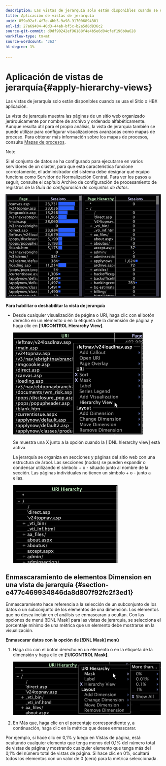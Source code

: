 ```yaml
---
description: Las vistas de jerarquía solo están disponibles cuando se usa el Sitio o HBX aplicación.
title: Aplicación de vistas de jerarquía
uuid: 859a92af-4f7e-4bb5-9a98-917006894301
exl-id: 27a69404-40d3-44ab-bf5c-b2a5d8d836c2
source-git-commit: d9df90242ef96188f4e4b5e6d04cfef196b0a628
workflow-type: tm+mt
source-wordcount: '363'
ht-degree: 1%

---
```


# Aplicación de vistas de jerarquía{#apply-hierarchy-views}

Las vistas de jerarquía solo están disponibles cuando se usa el Sitio o HBX aplicación.

La vista de jerarquía muestra las páginas de un sitio web organizado jerárquicamente por nombre de archivo y ordenado alfabéticamente. Aunque resulta útil para el propio análisis, la vista de jerarquía también se puede utilizar para configurar visualizaciones avanzadas como mapas de proceso. Para obtener más información sobre los mapas de procesos, consulte [Mapas de procesos](../../../../home/c-get-started/c-analysis-vis/c-proc-maps/c-proc-maps.md#concept-880aee224404429785b733a4e80d275e).

>[!NOTE]
>
>Si el conjunto de datos se ha configurado para ejecutarse en varios servidores de un clúster, para que esta característica funcione correctamente, el administrador del sistema debe designar qué equipo funciona como Servidor de Normalización Central. Para ver los pasos a seguir, consulte el capítulo Archivo de configuración de procesamiento de registros de la *Guía de configuración de conjuntos de datos*.

![](assets/vis_Table_CompareHierarchy.png)

**Para habilitar o deshabilitar la vista de jerarquía**

* Desde cualquier visualización de página o URI, haga clic con el botón derecho en un elemento o en la etiqueta de la dimensión de página y haga clic en **[!UICONTROL Hierarchy View]**.

   ![](assets/mnu_Table_HierarchyView.png)

   Se muestra una X junto a la opción cuando la [!DNL hierarchy view] está activa.

   La jerarquía se organiza en secciones y páginas del sitio web con una estructura de árbol. Las secciones (nodos) se pueden expandir o condensar utilizando el símbolo + o - situado junto al nombre de la sección. Las páginas individuales no tienen un símbolo + o - junto a ellas.

   ![](assets/vis_Table_HierarchyView_Expanded.png)

## Enmascaramiento de elementos Dimension en una vista de jerarquía {#section-e477c469934846da8d807f92fc2f3ed1}

Enmascaramiento hace referencia a la selección de un subconjunto de los datos o un subconjunto de los elementos de una dimensión. Los elementos que no desea incluir en el análisis se enmascaran u ocultan. Con las opciones de menú [!DNL Mask] para las vistas de jerarquía, se selecciona el porcentaje mínimo de una métrica que un elemento debe mostrarse en la visualización.

**Enmascarar datos con la opción de  [!DNL Mask] menú**

1. Haga clic con el botón derecho en un elemento o en la etiqueta de la dimensión y haga clic en **[!UICONTROL Mask]**.

   ![](assets/mnu_Table_HierarchyView_Masking.png)

1. En Más que, haga clic en el porcentaje correspondiente y, a continuación, haga clic en la métrica que desee enmascarar.

Por ejemplo, si hace clic en 0,1% y luego en Vistas de página, está ocultando cualquier elemento que tenga menos del 0,1% del número total de vistas de página y mostrando cualquier elemento que tenga más del 0,1% del número total de vistas de página. Si hace clic en 0%, ocultará todos los elementos con un valor de 0 (cero) para la métrica seleccionada.
